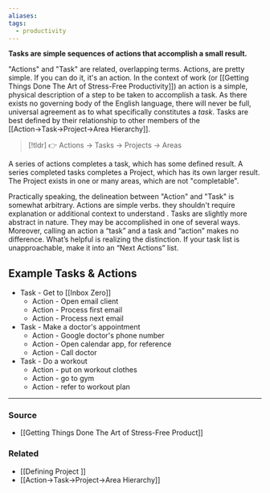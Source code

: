 ```yaml
---
aliases: 
tags:
  - productivity
---
```

**Tasks are simple sequences of actions that accomplish a small result.**

"Actions" and "Task" are related, overlapping terms. Actions, are pretty simple. If you can do it, it's an action. In the context of work (or [[Getting Things Done The Art of Stress-Free Productivity]]) an action is a simple, physical description of a step to be taken to accomplish a task. As there exists no governing body of the English language, there will never be full, universal agreement as to what specifically constitutes a *task*. Tasks are best defined by their relationship to other members of the [[Action→Task→Project→Area Hierarchy]]. 

> [!tldr] 👉 Actions → Tasks → Projects → Areas

A series of actions completes a task, which has some defined result. A series completed tasks completes a Project, which has its own larger result. The Project exists in one or many areas, which are not "completable".

Practically speaking, the delineation between "Action" and "Task" is somewhat arbitrary. Actions are simple verbs. they shouldn't require explanation or additional context to understand . Tasks are slightly more abstract in nature. They may be accomplished in one of several ways. Moreover, calling an action a “task” and a task and “action” makes no difference. What’s helpful is realizing the distinction. If your task list is unapproachable, make it into an “Next Actions” list. 

## Example Tasks & Actions

- Task - Get to [[Inbox Zero]]
    - Action - Open email client
    - Action - Process first email
    - Action - Process next email
- Task - Make a doctor's appointment
    - Action - Google doctor's phone number
    - Action - Open calendar app, for reference
    - Action - Call doctor
- Task - Do a workout
    - Action - put on workout clothes
    - Action - go to gym
    - Action - refer to workout plan

---

### Source
- [[Getting Things Done The Art of Stress-Free Product]]

### Related
- [[Defining Project ]]
- [[Action→Task→Project→Area Hierarchy]]